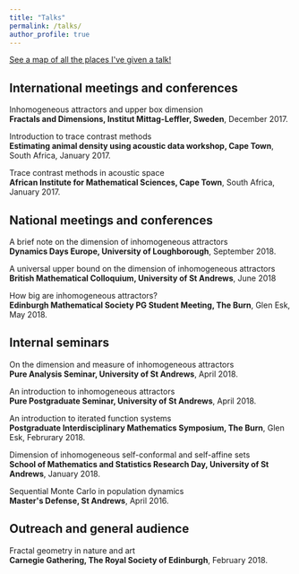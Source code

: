 ```yaml
---
title: "Talks"
permalink: /talks/
author_profile: true
---
```


[See a map of all the places I've given a talk!](https://stuartburrell.github.io/stuartburrell/talkmap.html)

## International meetings and conferences
Inhomogeneous attractors and upper box dimension  
**Fractals and Dimensions, Institut Mittag-Leffler, Sweden**, December 2017.  

Introduction to trace contrast methods  
**Estimating animal density using acoustic data workshop, Cape Town**, South Africa, January 2017.    

Trace contrast methods in acoustic space  
**African Institute for Mathematical Sciences, Cape Town**, South Africa, January 2017.  

## National meetings and conferences
A brief note on the dimension of inhomogeneous attractors  
**Dynamics Days Europe, University of Loughborough**, September 2018.  

A universal upper bound on the dimension of inhomogeneous attractors  
**British Mathematical Colloquium, University of St Andrews**, June 2018  

How big are inhomogeneous attractors?  
**Edinburgh Mathematical Society PG Student Meeting, The Burn**, Glen Esk, May 2018.  

## Internal seminars
On the dimension and measure of inhomogeneous attractors  
**Pure Analysis Seminar, University of St Andrews**, April 2018.  

An introduction to inhomogeneous attractors  
**Pure Postgraduate Seminar, University of St Andrews**, April 2018.

An introduction to iterated function systems  
**Postgraduate Interdisciplinary Mathematics Symposium, The Burn**, Glen Esk, Februrary 2018.  

Dimension of inhomogeneous self-conformal and self-affine sets  
**School of Mathematics and Statistics Research Day, University of St Andrews**, January 2018.  

Sequential Monte Carlo in population dynamics  
**Master's Defense, St Andrews**, April 2016.

## Outreach and general audience
Fractal geometry in nature and art  
**Carnegie Gathering, The Royal Society of Edinburgh**, February 2018.  
